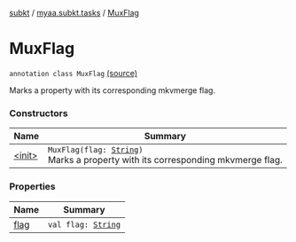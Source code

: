 [subkt](../../index.md) / [myaa.subkt.tasks](../index.md) / [MuxFlag](./index.md)

# MuxFlag

`annotation class MuxFlag` [(source)](https://github.com/Myaamori/SubKt/blob/0.1.10/src/main/kotlin/myaa/subkt/tasks/muxtask.kt#L27)

Marks a property with its corresponding mkvmerge flag.

### Constructors

| Name | Summary |
|---|---|
| [&lt;init&gt;](-init-.md) | `MuxFlag(flag: `[`String`](https://kotlinlang.org/api/latest/jvm/stdlib/kotlin/-string/index.html)`)`<br>Marks a property with its corresponding mkvmerge flag. |

### Properties

| Name | Summary |
|---|---|
| [flag](flag.md) | `val flag: `[`String`](https://kotlinlang.org/api/latest/jvm/stdlib/kotlin/-string/index.html) |
